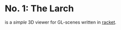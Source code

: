 # No. 1: The Larch
is a _simple_ 3D viewer for GL-scenes written in [racket](http://racket-lang.org/).
